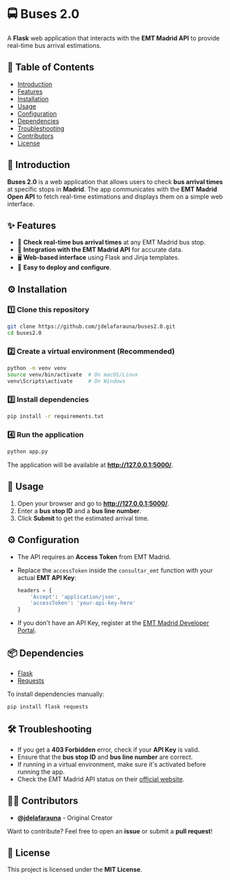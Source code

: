 # 🚍 Buses 2.0

A **Flask** web application that interacts with the **EMT Madrid API** to provide real-time bus arrival estimations.

## 📑 Table of Contents

- [Introduction](#introduction)
- [Features](#features)
- [Installation](#installation)
- [Usage](#usage)
- [Configuration](#configuration)
- [Dependencies](#dependencies)
- [Troubleshooting](#troubleshooting)
- [Contributors](#contributors)
- [License](#license)

## 📖 Introduction

**Buses 2.0** is a web application that allows users to check **bus arrival times** at specific stops in **Madrid**. The app communicates with the **EMT Madrid Open API** to fetch real-time estimations and displays them on a simple web interface.

## ✨ Features

- 🚏 **Check real-time bus arrival times** at any EMT Madrid bus stop.
- 🔗 **Integration with the EMT Madrid API** for accurate data.
- 🖥️ **Web-based interface** using Flask and Jinja templates.
- 📝 **Easy to deploy and configure**.

## ⚙️ Installation

### 1️⃣ Clone this repository

```sh
git clone https://github.com/jdelafarauna/buses2.0.git
cd buses2.0
```

### 2️⃣ Create a virtual environment (Recommended)

```sh
python -m venv venv
source venv/bin/activate  # On macOS/Linux
venv\Scripts\activate     # On Windows
```

### 3️⃣ Install dependencies

```sh
pip install -r requirements.txt
```

### 4️⃣ Run the application

```sh
python app.py
```

The application will be available at **http://127.0.0.1:5000/**.

## 🚀 Usage

1. Open your browser and go to **http://127.0.0.1:5000/**.
2. Enter a **bus stop ID** and a **bus line number**.
3. Click **Submit** to get the estimated arrival time.

## ⚙️ Configuration

- The API requires an **Access Token** from EMT Madrid.
- Replace the `accessToken` inside the `consultar_emt` function with your actual **EMT API Key**:

  ```python
  headers = {
      'Accept': 'application/json',
      'accessToken': 'your-api-key-here'
  }
  ```

- If you don't have an API Key, register at the [EMT Madrid Developer Portal](https://opendata.emtmadrid.es/).

## 📦 Dependencies

- [Flask](https://flask.palletsprojects.com/)
- [Requests](https://docs.python-requests.org/)

To install dependencies manually:

```sh
pip install flask requests
```

## 🛠 Troubleshooting

- If you get a **403 Forbidden** error, check if your **API Key** is valid.
- Ensure that the **bus stop ID** and **bus line number** are correct.
- If running in a virtual environment, make sure it's activated before running the app.
- Check the EMT Madrid API status on their [official website](https://opendata.emtmadrid.es/).

## 👨‍💻 Contributors

- **[@jdelafarauna](https://github.com/jdelafarauna)** - Original Creator

Want to contribute? Feel free to open an **issue** or submit a **pull request**!

## 📜 License

This project is licensed under the **MIT License**.
